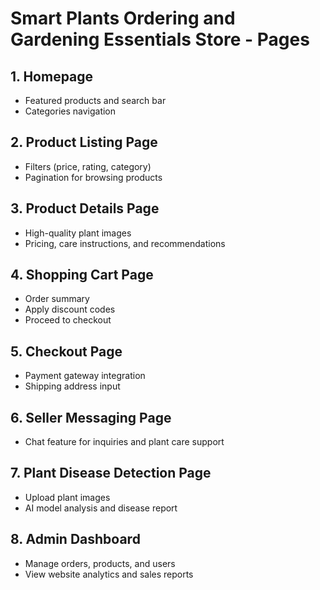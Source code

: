 # Smart Plants Ordering and Gardening Essentials Store - Pages  

## **1. Homepage**  
- Featured products and search bar  
- Categories navigation  

## **2. Product Listing Page**  
- Filters (price, rating, category)  
- Pagination for browsing products  

## **3. Product Details Page**  
- High-quality plant images  
- Pricing, care instructions, and recommendations  

## **4. Shopping Cart Page**  
- Order summary  
- Apply discount codes  
- Proceed to checkout  

## **5. Checkout Page**  
- Payment gateway integration  
- Shipping address input  

## **6. Seller Messaging Page**  
- Chat feature for inquiries and plant care support  

## **7. Plant Disease Detection Page**  
- Upload plant images  
- AI model analysis and disease report  

## **8. Admin Dashboard**  
- Manage orders, products, and users  
- View website analytics and sales reports  
